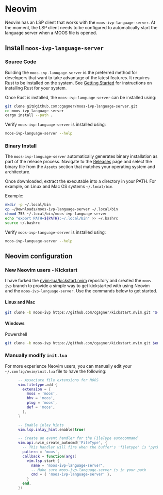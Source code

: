 # Neovim

Neovim has an LSP client that works with the `moos-ivp-language-server`.
At the moment, the LSP client needs to be configured to automatically start
the language server when a MOOS file is opened. 

## Install `moos-ivp-language-server`

### Source Code

Building the `moos-ivp-lanugage-server` is the preferred method for
developers that want to take advantage of the latest features. It requires
Rust to be installed on the system. See 
[Getting Started](https://www.rust-lang.org/learn/get-started) for instructions
on installing Rust for your system.

Once Rust is installed, the `moos-ivp-language-server` can be installed using:

```bash
git clone git@github.com:cgagner/moos-ivp-language-server.git
cd moos-ivp-language-server
cargo install --path .
```

Verify `moos-ivp-language-server` is installed using:

```bash
moos-ivp-language-server --help
```

### Binary Install

The `moos-ivp-language-server` automatically generates binary installation
as part of the release process. Navigate to the
[Releases](https://github.com/cgagner/moos-ivp-language-server/releases)
page and select the binary file from the `Assets` section that matches your
operating system and architecture. 

Once downloaded, extract the executable into a directory in your PATH. For
example, on Linux and Mac OS systems `~/.local/bin`.

Example:

```bash
mkdir -p ~/.local/bin
cp ~/Downloads/moos-ivp-language-server ~/.local/bin
chmod 755 ~/.local/bin/moos-ivp-language-server
echo "export PATH=${PATH}:~/.local/bin" >> ~/.bashrc
source ~/.bashrc
```

Verify `moos-ivp-language-server` is installed using:

```bash
moos-ivp-language-server --help
```

## Neovim configuration

### New Neovim users - Kickstart

I have forked the [nvim-lua/kickstart.nvim](https://github.com/nvim-lua/kickstart.nvim)
repository and created the `moos-ivp` branch to provide a simple way to get
kickstarted with using Neovim and the `moos-ivp-language-server`. Use the
commands below to get started.

#### Linux and Mac

```bash
git clone -b moos-ivp https://github.com/cgagner/kickstart.nvim.git "${XDG_CONFIG_HOME:-$HOME/.config}"/nvim
```

#### Windows

Powershell

```bash
git clone -b moos-ivp https://github.com/cgagner/kickstart.nvim.git $env:USERPROFILE\AppData\Local\nvim\
```

### Manually modify `init.lua`

For more experience Neovim users, you can manually edit your 
`~/.config/nvim/init.lua` file to have the following:

```lua
      -- Associate file extensions for MOOS
      vim.filetype.add {
        extension = {
          moos = 'moos',
          bhv = 'moos',
          plug = 'moos',
          def = 'moos',
        },
      }

      -- Enable inlay hints
      vim.lsp.inlay_hint.enable(true)

      -- Create an event handler for the FileType autocommand
      vim.api.nvim_create_autocmd('FileType', {
        -- This handler will fire when the buffer's 'filetype' is "python"
        pattern = 'moos',
        callback = function(args)
          vim.lsp.start {
            name = 'moos-ivp-language-server',
            -- Make sure moos-ivp-language-server is in your path
            cmd = { 'moos-ivp-language-server' },
          }
        end,
      })
```
